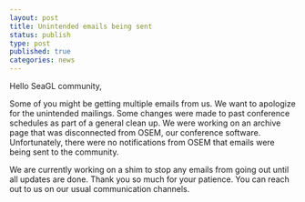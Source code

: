 ```yaml
---
layout: post
title: Unintended emails being sent
status: publish
type: post
published: true
categories: news
---
```


Hello SeaGL community,

Some of you might be getting multiple emails from us. We want to apologize for the unintended mailings. Some changes were made to past conference schedules as part of a general clean up. We were working on an archive page that was disconnected from OSEM, our conference software. Unfortunately, there were no notifications from OSEM that emails were being sent to the community.

We are currently working on a shim to stop any emails from going out until all updates are done. Thank you so much for your patience. You can reach out to us on our usual communication channels.


